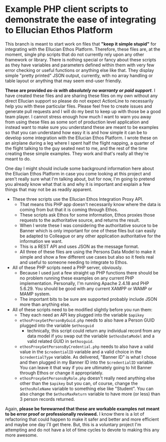 # Example PHP client scripts to demonstrate the ease of integrating to Ellucian Ethos Platform

This branch is meant to start work on files that **"keep it simple stupid"** for integrating with the Ellucian Ethos Platform. Therefore, these files are, at the moment, single php scripts that do not currently rely upon any other framework or library. There is nothing special or fancy about these scripts as they have variables and parameters defined within them with very few error checking or useful functions or anything else like that. They display simple "pretty printed" JSON output, currently, with no array handling or table layout or anything that may seem end-user friendly.

**These are provided _as-is with absolutely no warranty or paid support_**. I have created these files and are sharing these files on my own without any direct Ellucian support so please do not expect ActionLine to necessarily help you with these particular files. Please feel free to create issues and generate pull requests and I will do my best to keep up with those be a good team player. I cannot stress enough how much I want to warn you away from using these files as some sort of production level application and instead want to make sure you understand these are meant to be examples so that you can understand how easy it is and how simple it can be to develop some integration with the Ellucian Ethos Platform. I wrote these on an airplane during a leg where I spent half the flight napping, a quarter of the flight talking to the guy seated next to me, and the rest of the time creating these simple examples. They work and that's really all they're meant to do. 

One day I might should include some background information here about the Ellucian Ethos Platform in case you come looking at this project and aren't really sure what I'm talking about, but for now, I'm going to pretend you already know what that is and why it is important and explain a few things that may not be as readily apparent.

* These three scripts use the Ellucian Ethos Integration Proxy API.
  * That means this PHP app doesn't necessarily know where the data is coming from but that it is coming through Ethos.
  * These scripts ask Ethos for some information, Ethos proxies those requests to the authoritative source, and returns the result.
  * When I wrote these I was considering the authoritative source to be Banner which is only important for one of these files but can easily be adapted to Colleague or any other application authoritative for the information we want.
  * This is a REST API and uses JSON as the message format.
  * All three of these files are using the Persons Data Model to make it simple and show a few different use cases but also so it feels real and useful to someone needing to integrate to Ethos.
* All of these PHP scripts need a PHP server, obviously.
  * Because I used just a few straight up PHP functions there should be no problem running these examples on any current PHP implementation. Personally, I'm running Apache 2.4.18 and PHP 5.6.29. You should be good with any current XAMPP or WAMP or MAMP system.
  * The important bits to be sure are supported probably include JSON more than anything else.
* All of these scripts need to be modified slightly before you run them:
  * They each need an API key plugged into the variable `$apikey`
  * `ethosProxyGetPersonByGuid.php` needs to also have a Person GUID plugged into the variable `$ethosguid`
    * technically, this script could return any individual record from any data model if you swap out the variable `$ethosDataModel` and a valid related GUID in `$ethosguid`.
  * `ethosProxyGetPersonsByCredential.php` needs to also have a valid value in the `$credentialID` variable and a valid choice in the `$credentialType` variable. As delivered, "Banner ID" is what I chose and then plugged in my Banner ID into the `$credentialID` variable. You can leave it that way if you are ultimately going to hit Banner through Ethos or change it appropriately.
  * `ethosProxyGetPersonsByRole.php` doesn't really need anything else other than the `$apikey` but you can, of course, change the `$ethosRoleName` variable to something else like "Student". You can also change the `$ethosMaxReturn` variable to have more (or less) than 3 person records returned.

Again, **please be forewarned that these are workable examples not meant to be error proof or professionally reviewed.** I know there is a lot of refactoring that could happen to make it safer and better and more efficient and maybe one day I'll get there. But, this is a voluntary project I'm attempting and do not have a lot of time cycles to devote to making this any more awesome.
